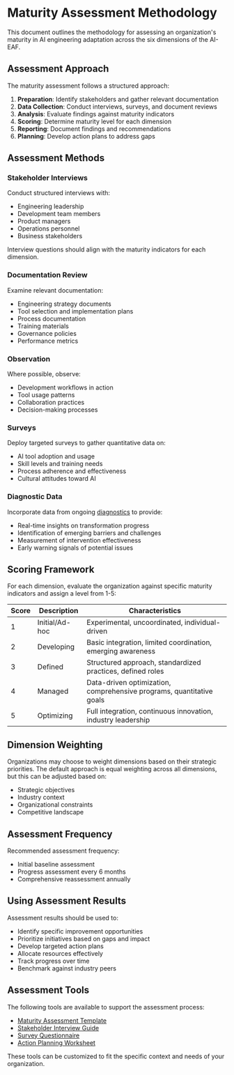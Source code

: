 # Maturity Assessment Methodology

This document outlines the methodology for assessing an organization's maturity in AI engineering adaptation across the six dimensions of the AI-EAF.

## Assessment Approach

The maturity assessment follows a structured approach:

1. **Preparation**: Identify stakeholders and gather relevant documentation
2. **Data Collection**: Conduct interviews, surveys, and document reviews
3. **Analysis**: Evaluate findings against maturity indicators
4. **Scoring**: Determine maturity level for each dimension
5. **Reporting**: Document findings and recommendations
6. **Planning**: Develop action plans to address gaps

## Assessment Methods

### Stakeholder Interviews

Conduct structured interviews with:
- Engineering leadership
- Development team members
- Product managers
- Operations personnel
- Business stakeholders

Interview questions should align with the maturity indicators for each dimension.

### Documentation Review

Examine relevant documentation:
- Engineering strategy documents
- Tool selection and implementation plans
- Process documentation
- Training materials
- Governance policies
- Performance metrics

### Observation

Where possible, observe:
- Development workflows in action
- Tool usage patterns
- Collaboration practices
- Decision-making processes

### Surveys

Deploy targeted surveys to gather quantitative data on:
- AI tool adoption and usage
- Skill levels and training needs
- Process adherence and effectiveness
- Cultural attitudes toward AI

### Diagnostic Data

Incorporate data from ongoing [diagnostics](../diagnostics/README.md) to provide:
- Real-time insights on transformation progress
- Identification of emerging barriers and challenges
- Measurement of intervention effectiveness
- Early warning signals of potential issues

## Scoring Framework

For each dimension, evaluate the organization against specific maturity indicators and assign a level from 1-5:

| Score | Description | Characteristics |
|-------|-------------|-----------------|
| 1     | Initial/Ad-hoc | Experimental, uncoordinated, individual-driven |
| 2     | Developing | Basic integration, limited coordination, emerging awareness |
| 3     | Defined | Structured approach, standardized practices, defined roles |
| 4     | Managed | Data-driven optimization, comprehensive programs, quantitative goals |
| 5     | Optimizing | Full integration, continuous innovation, industry leadership |

## Dimension Weighting

Organizations may choose to weight dimensions based on their strategic priorities. The default approach is equal weighting across all dimensions, but this can be adjusted based on:
- Strategic objectives
- Industry context
- Organizational constraints
- Competitive landscape

## Assessment Frequency

Recommended assessment frequency:
- Initial baseline assessment
- Progress assessment every 6 months
- Comprehensive reassessment annually

## Using Assessment Results

Assessment results should be used to:
- Identify specific improvement opportunities
- Prioritize initiatives based on gaps and impact
- Develop targeted action plans
- Allocate resources effectively
- Track progress over time
- Benchmark against industry peers

## Assessment Tools

The following tools are available to support the assessment process:
- [Maturity Assessment Template](/templates/maturity-assessment-template.md)
- [Stakeholder Interview Guide](/templates/interview-guide.md)
- [Survey Questionnaire](/templates/survey-template.md)
- [Action Planning Worksheet](/templates/action-planning.md)

These tools can be customized to fit the specific context and needs of your organization.

